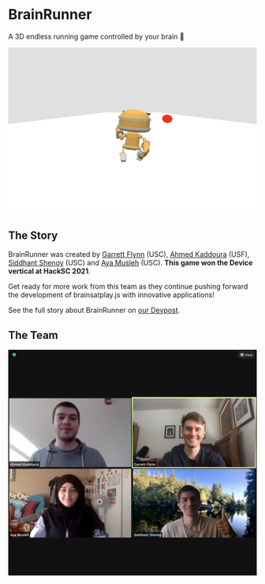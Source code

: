 # BrainRunner
A 3D endless running game controlled by your brain 🤯

![BrainRunner header image](./header.png)

## The Story
BrainRunner was created by [Garrett Flynn](https://www.linkedin.com/in/garrettmflynn/) (USC), [Ahmed Kaddoura](https://www.linkedin.com/in/ahmed-kaddoura/) (USF), [Siddhant Shenoy](hhttps://www.linkedin.com/in/siddhant-shenoy-906114120/) (USC) and [Aya Musleh](https://www.linkedin.com/in/ayailiana/) (USC). **This game won the Device vertical at HackSC 2021**.

Get ready for more work from this team as they continue pushing forward the development of brainsatplay.js with innovative applications!

See the full story about BrainRunner on [our Devpost](https://devpost.com/software/brainrunner).

## The Team
![BrainRunner Team](./team.png)



